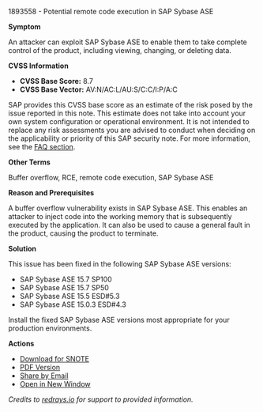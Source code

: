 1893558 - Potential remote code execution in SAP Sybase ASE

**Symptom**

An attacker can exploit SAP Sybase ASE to enable them to take complete control of the product, including viewing, changing, or deleting data.

**CVSS Information**

- **CVSS Base Score:** 8.7
- **CVSS Base Vector:** AV:N/AC:L/AU:S/C:C/I:P/A:C

SAP provides this CVSS base score as an estimate of the risk posed by the issue reported in this note. This estimate does not take into account your own system configuration or operational environment. It is not intended to replace any risk assessments you are advised to conduct when deciding on the applicability or priority of this SAP security note. For more information, see the [FAQ section](https://service.sap.com/securitynotes/).

**Other Terms**

Buffer overflow, RCE, remote code execution, SAP Sybase ASE

**Reason and Prerequisites**

A buffer overflow vulnerability exists in SAP Sybase ASE. This enables an attacker to inject code into the working memory that is subsequently executed by the application. It can also be used to cause a general fault in the product, causing the product to terminate.

**Solution**

This issue has been fixed in the following SAP Sybase ASE versions:

- SAP Sybase ASE 15.7 SP100
- SAP Sybase ASE 15.7 SP50
- SAP Sybase ASE 15.5 ESD#5.3
- SAP Sybase ASE 15.0.3 ESD#4.3

Install the fixed SAP Sybase ASE versions most appropriate for your production environments.

**Actions**

- [Download for SNOTE](https://notesdownloads.sap.com/note/0040000017697712017)
- [PDF Version](https://userapps.support.sap.com/sap/support/sfm/notes/print/0001893558?language=en-US&token=4976D7D7C4E9E15CB092234AB2629DF3)
- [Share by Email](https://me.sap.com/notes/0001893558/E)
- [Open in New Window](https://me.sap.com/notes/0001893558/E)

*Credits to [redrays.io](https://redrays.io) for support to provided information.*